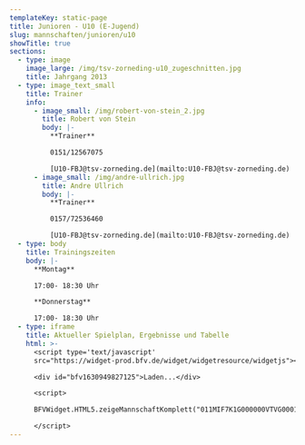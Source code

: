 ```yaml
---
templateKey: static-page
title: Junioren - U10 (E-Jugend)
slug: mannschaften/junioren/u10
showTitle: true
sections:
  - type: image
    image_large: /img/tsv-zorneding-u10_zugeschnitten.jpg
    title: Jahrgang 2013
  - type: image_text_small
    title: Trainer
    info:
      - image_small: /img/robert-von-stein_2.jpg
        title: Robert von Stein
        body: |-
          **Trainer**

          0151/12567075

          [U10-FBJ@tsv-zorneding.de](mailto:U10-FBJ@tsv-zorneding.de)
      - image_small: /img/andre-ullrich.jpg
        title: Andre Ullrich
        body: |-
          **Trainer**

          0157/72536460

          [U10-FBJ@tsv-zorneding.de](mailto:U10-FBJ@tsv-zorneding.de)
  - type: body
    title: Trainingszeiten
    body: |-
      **Montag**

      17:00- 18:30 Uhr

      **Donnerstag**

      17:00- 18:30 Uhr
  - type: iframe
    title: Aktueller Spielplan, Ergebnisse und Tabelle
    html: >-
      <script type='text/javascript'
      src="https://widget-prod.bfv.de/widget/widgetresource/widgetjs"></script>

      <div id="bfv1630949827125">Laden...</div>

      <script>

      BFVWidget.HTML5.zeigeMannschaftKomplett("011MIF7K1G000000VTVG0001VTR8C1K7", "bfv1630949827125", { height: "800", width: "350", selectedTab:BFVWidget.HTML5.mannschaftTabs.spiele, colorResults: "undefined" , colorNav: "undefined" , colorClubName : "undefined" , backgroundNav: "undefined"});

      </script>
---
```

